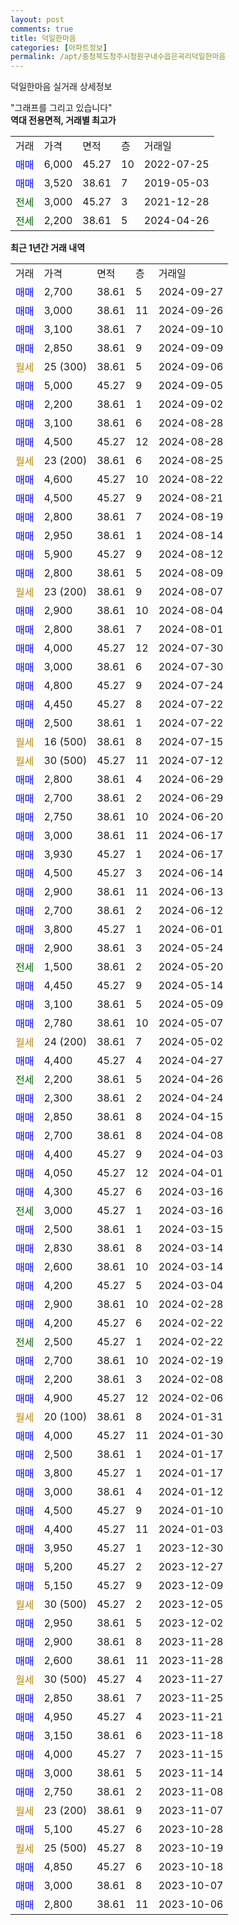 ```yaml
---
layout: post
comments: true
title: 덕일한마음
categories: [아파트정보]
permalink: /apt/충청북도청주시청원구내수읍은곡리덕일한마음
---
```


덕일한마음 실거래 상세정보

<script type="text/javascript">
  google.charts.load('current', {'packages':['line', 'corechart']});
  google.charts.setOnLoadCallback(drawChart);

  function drawChart() {
    var data = new google.visualization.DataTable();
    data.addColumn('date', '거래일');
    data.addColumn('number', "매매");
    data.addColumn('number', "전세");
    data.addColumn('number', "전매");

    data.addRows([[new Date(Date.parse("2024-09-27")), 2700, null, null], [new Date(Date.parse("2024-09-26")), 3000, null, null], [new Date(Date.parse("2024-09-10")), 3100, null, null], [new Date(Date.parse("2024-09-09")), 2850, null, null], [new Date(Date.parse("2024-09-06")), null, null, null], [new Date(Date.parse("2024-09-05")), 5000, null, null], [new Date(Date.parse("2024-09-02")), 2200, null, null], [new Date(Date.parse("2024-08-28")), 3100, null, null], [new Date(Date.parse("2024-08-28")), 4500, null, null], [new Date(Date.parse("2024-08-25")), null, null, null], [new Date(Date.parse("2024-08-22")), 4600, null, null], [new Date(Date.parse("2024-08-21")), 4500, null, null], [new Date(Date.parse("2024-08-19")), 2800, null, null], [new Date(Date.parse("2024-08-14")), 2950, null, null], [new Date(Date.parse("2024-08-12")), 5900, null, null], [new Date(Date.parse("2024-08-09")), 2800, null, null], [new Date(Date.parse("2024-08-07")), null, null, null], [new Date(Date.parse("2024-08-04")), 2900, null, null], [new Date(Date.parse("2024-08-01")), 2800, null, null], [new Date(Date.parse("2024-07-30")), 4000, null, null], [new Date(Date.parse("2024-07-30")), 3000, null, null], [new Date(Date.parse("2024-07-24")), 4800, null, null], [new Date(Date.parse("2024-07-22")), 4450, null, null], [new Date(Date.parse("2024-07-22")), 2500, null, null], [new Date(Date.parse("2024-07-15")), null, null, null], [new Date(Date.parse("2024-07-12")), null, null, null], [new Date(Date.parse("2024-06-29")), 2800, null, null], [new Date(Date.parse("2024-06-29")), 2700, null, null], [new Date(Date.parse("2024-06-20")), 2750, null, null], [new Date(Date.parse("2024-06-17")), 3000, null, null], [new Date(Date.parse("2024-06-17")), 3930, null, null], [new Date(Date.parse("2024-06-14")), 4500, null, null], [new Date(Date.parse("2024-06-13")), 2900, null, null], [new Date(Date.parse("2024-06-12")), 2700, null, null], [new Date(Date.parse("2024-06-01")), 3800, null, null], [new Date(Date.parse("2024-05-24")), 2900, null, null], [new Date(Date.parse("2024-05-20")), null, 1500, null], [new Date(Date.parse("2024-05-14")), 4450, null, null], [new Date(Date.parse("2024-05-09")), 3100, null, null], [new Date(Date.parse("2024-05-07")), 2780, null, null], [new Date(Date.parse("2024-05-02")), null, null, null], [new Date(Date.parse("2024-04-27")), 4400, null, null], [new Date(Date.parse("2024-04-26")), null, 2200, null], [new Date(Date.parse("2024-04-24")), 2300, null, null], [new Date(Date.parse("2024-04-15")), 2850, null, null], [new Date(Date.parse("2024-04-08")), 2700, null, null], [new Date(Date.parse("2024-04-03")), 4400, null, null], [new Date(Date.parse("2024-04-01")), 4050, null, null], [new Date(Date.parse("2024-03-16")), 4300, null, null], [new Date(Date.parse("2024-03-16")), null, 3000, null], [new Date(Date.parse("2024-03-15")), 2500, null, null], [new Date(Date.parse("2024-03-14")), 2830, null, null], [new Date(Date.parse("2024-03-14")), 2600, null, null], [new Date(Date.parse("2024-03-04")), 4200, null, null], [new Date(Date.parse("2024-02-28")), 2900, null, null], [new Date(Date.parse("2024-02-22")), 4200, null, null], [new Date(Date.parse("2024-02-22")), null, 2500, null], [new Date(Date.parse("2024-02-19")), 2700, null, null], [new Date(Date.parse("2024-02-08")), 2200, null, null], [new Date(Date.parse("2024-02-06")), 4900, null, null], [new Date(Date.parse("2024-01-31")), null, null, null], [new Date(Date.parse("2024-01-30")), 4000, null, null], [new Date(Date.parse("2024-01-17")), 2500, null, null], [new Date(Date.parse("2024-01-17")), 3800, null, null], [new Date(Date.parse("2024-01-12")), 3000, null, null], [new Date(Date.parse("2024-01-10")), 4500, null, null], [new Date(Date.parse("2024-01-03")), 4400, null, null], [new Date(Date.parse("2023-12-30")), 3950, null, null], [new Date(Date.parse("2023-12-27")), 5200, null, null], [new Date(Date.parse("2023-12-09")), 5150, null, null], [new Date(Date.parse("2023-12-05")), null, null, null], [new Date(Date.parse("2023-12-02")), 2950, null, null], [new Date(Date.parse("2023-11-28")), 2900, null, null], [new Date(Date.parse("2023-11-28")), 2600, null, null], [new Date(Date.parse("2023-11-27")), null, null, null], [new Date(Date.parse("2023-11-25")), 2850, null, null], [new Date(Date.parse("2023-11-21")), 4950, null, null], [new Date(Date.parse("2023-11-18")), 3150, null, null], [new Date(Date.parse("2023-11-15")), 4000, null, null], [new Date(Date.parse("2023-11-14")), 3000, null, null], [new Date(Date.parse("2023-11-08")), 2750, null, null], [new Date(Date.parse("2023-11-07")), null, null, null], [new Date(Date.parse("2023-10-28")), 5100, null, null], [new Date(Date.parse("2023-10-19")), null, null, null], [new Date(Date.parse("2023-10-18")), 4850, null, null], [new Date(Date.parse("2023-10-07")), 3000, null, null], [new Date(Date.parse("2023-10-06")), 2800, null, null]]);

    var options = {
      hAxis: {
        format: 'yyyy/MM/dd'
      },    
      lineWidth: 0,
      pointsVisible: true,    
      title: '최근 1년간 유형별 실거래가 분포',
      legend: { position: 'bottom' }
    };

    var formatter = new google.visualization.NumberFormat({pattern:'###,###'} );
    formatter.format(data, 1);
    formatter.format(data, 2);
    
    setTimeout(function() {
        var chart = new google.visualization.LineChart(document.getElementById('columnchart_material'));
        chart.draw(data, (options));
        document.getElementById('loading').style.display = 'none';
    }, 200);
  }
</script>


<div id="loading" style="z-index:20; display: block; margin-left: 0px">"그래프를 그리고 있습니다"</div>
<div id="columnchart_material" style="width: 95%; margin-left: 0px; display: block"></div>
<!-- contents start -->
<b>역대 전용면적, 거래별 최고가</b>
<table class="sortable">
    <tr>
      <td>거래</td>
      <td>가격</td>
      <td>면적</td>
      <td>층</td>
      <td>거래일</td>
    </tr>
        <tr>
          <td><a style="color: blue">매매</a></td>
          <td>6,000</td>
          <td>45.27</td>
          <td>10</td>
          <td>2022-07-25</td>
        </tr>            <tr>
          <td><a style="color: blue">매매</a></td>
          <td>3,520</td>
          <td>38.61</td>
          <td>7</td>
          <td>2019-05-03</td>
        </tr>        
        <tr>
              <td><a style="color: darkgreen">전세</a></td>
              <td>3,000</td>
              <td>45.27</td>
              <td>3</td>
              <td>2021-12-28</td>
            </tr>            <tr>
              <td><a style="color: darkgreen">전세</a></td>
              <td>2,200</td>
              <td>38.61</td>
              <td>5</td>
              <td>2024-04-26</td>
            </tr>        
    
</table>

<b>최근 1년간 거래 내역</b>

<table class="sortable">
    <tr>
      <td>거래</td>
      <td>가격</td>
      <td>면적</td>
      <td>층</td>
      <td>거래일</td>
    </tr>
    <tr>
      <td><a style="color: blue">매매</a></td>
      <td>2,700</td>
      <td>38.61</td>
      <td>5</td>
      <td>2024-09-27</td>
    </tr>          <tr>
      <td><a style="color: blue">매매</a></td>
      <td>3,000</td>
      <td>38.61</td>
      <td>11</td>
      <td>2024-09-26</td>
    </tr>          <tr>
      <td><a style="color: blue">매매</a></td>
      <td>3,100</td>
      <td>38.61</td>
      <td>7</td>
      <td>2024-09-10</td>
    </tr>          <tr>
      <td><a style="color: blue">매매</a></td>
      <td>2,850</td>
      <td>38.61</td>
      <td>9</td>
      <td>2024-09-09</td>
    </tr>          <tr>
      <td><a style="color: darkgoldenrod">월세</a></td>
      <td>25 (300)</td>
      <td>38.61</td>
      <td>5</td>
      <td>2024-09-06</td>
    </tr>          <tr>
      <td><a style="color: blue">매매</a></td>
      <td>5,000</td>
      <td>45.27</td>
      <td>9</td>
      <td>2024-09-05</td>
    </tr>          <tr>
      <td><a style="color: blue">매매</a></td>
      <td>2,200</td>
      <td>38.61</td>
      <td>1</td>
      <td>2024-09-02</td>
    </tr>          <tr>
      <td><a style="color: blue">매매</a></td>
      <td>3,100</td>
      <td>38.61</td>
      <td>6</td>
      <td>2024-08-28</td>
    </tr>          <tr>
      <td><a style="color: blue">매매</a></td>
      <td>4,500</td>
      <td>45.27</td>
      <td>12</td>
      <td>2024-08-28</td>
    </tr>          <tr>
      <td><a style="color: darkgoldenrod">월세</a></td>
      <td>23 (200)</td>
      <td>38.61</td>
      <td>6</td>
      <td>2024-08-25</td>
    </tr>          <tr>
      <td><a style="color: blue">매매</a></td>
      <td>4,600</td>
      <td>45.27</td>
      <td>10</td>
      <td>2024-08-22</td>
    </tr>          <tr>
      <td><a style="color: blue">매매</a></td>
      <td>4,500</td>
      <td>45.27</td>
      <td>9</td>
      <td>2024-08-21</td>
    </tr>          <tr>
      <td><a style="color: blue">매매</a></td>
      <td>2,800</td>
      <td>38.61</td>
      <td>7</td>
      <td>2024-08-19</td>
    </tr>          <tr>
      <td><a style="color: blue">매매</a></td>
      <td>2,950</td>
      <td>38.61</td>
      <td>1</td>
      <td>2024-08-14</td>
    </tr>          <tr>
      <td><a style="color: blue">매매</a></td>
      <td>5,900</td>
      <td>45.27</td>
      <td>9</td>
      <td>2024-08-12</td>
    </tr>          <tr>
      <td><a style="color: blue">매매</a></td>
      <td>2,800</td>
      <td>38.61</td>
      <td>5</td>
      <td>2024-08-09</td>
    </tr>          <tr>
      <td><a style="color: darkgoldenrod">월세</a></td>
      <td>23 (200)</td>
      <td>38.61</td>
      <td>9</td>
      <td>2024-08-07</td>
    </tr>          <tr>
      <td><a style="color: blue">매매</a></td>
      <td>2,900</td>
      <td>38.61</td>
      <td>10</td>
      <td>2024-08-04</td>
    </tr>          <tr>
      <td><a style="color: blue">매매</a></td>
      <td>2,800</td>
      <td>38.61</td>
      <td>7</td>
      <td>2024-08-01</td>
    </tr>          <tr>
      <td><a style="color: blue">매매</a></td>
      <td>4,000</td>
      <td>45.27</td>
      <td>12</td>
      <td>2024-07-30</td>
    </tr>          <tr>
      <td><a style="color: blue">매매</a></td>
      <td>3,000</td>
      <td>38.61</td>
      <td>6</td>
      <td>2024-07-30</td>
    </tr>          <tr>
      <td><a style="color: blue">매매</a></td>
      <td>4,800</td>
      <td>45.27</td>
      <td>9</td>
      <td>2024-07-24</td>
    </tr>          <tr>
      <td><a style="color: blue">매매</a></td>
      <td>4,450</td>
      <td>45.27</td>
      <td>8</td>
      <td>2024-07-22</td>
    </tr>          <tr>
      <td><a style="color: blue">매매</a></td>
      <td>2,500</td>
      <td>38.61</td>
      <td>1</td>
      <td>2024-07-22</td>
    </tr>          <tr>
      <td><a style="color: darkgoldenrod">월세</a></td>
      <td>16 (500)</td>
      <td>38.61</td>
      <td>8</td>
      <td>2024-07-15</td>
    </tr>          <tr>
      <td><a style="color: darkgoldenrod">월세</a></td>
      <td>30 (500)</td>
      <td>45.27</td>
      <td>11</td>
      <td>2024-07-12</td>
    </tr>          <tr>
      <td><a style="color: blue">매매</a></td>
      <td>2,800</td>
      <td>38.61</td>
      <td>4</td>
      <td>2024-06-29</td>
    </tr>          <tr>
      <td><a style="color: blue">매매</a></td>
      <td>2,700</td>
      <td>38.61</td>
      <td>2</td>
      <td>2024-06-29</td>
    </tr>          <tr>
      <td><a style="color: blue">매매</a></td>
      <td>2,750</td>
      <td>38.61</td>
      <td>10</td>
      <td>2024-06-20</td>
    </tr>          <tr>
      <td><a style="color: blue">매매</a></td>
      <td>3,000</td>
      <td>38.61</td>
      <td>11</td>
      <td>2024-06-17</td>
    </tr>          <tr>
      <td><a style="color: blue">매매</a></td>
      <td>3,930</td>
      <td>45.27</td>
      <td>1</td>
      <td>2024-06-17</td>
    </tr>          <tr>
      <td><a style="color: blue">매매</a></td>
      <td>4,500</td>
      <td>45.27</td>
      <td>3</td>
      <td>2024-06-14</td>
    </tr>          <tr>
      <td><a style="color: blue">매매</a></td>
      <td>2,900</td>
      <td>38.61</td>
      <td>11</td>
      <td>2024-06-13</td>
    </tr>          <tr>
      <td><a style="color: blue">매매</a></td>
      <td>2,700</td>
      <td>38.61</td>
      <td>2</td>
      <td>2024-06-12</td>
    </tr>          <tr>
      <td><a style="color: blue">매매</a></td>
      <td>3,800</td>
      <td>45.27</td>
      <td>1</td>
      <td>2024-06-01</td>
    </tr>          <tr>
      <td><a style="color: blue">매매</a></td>
      <td>2,900</td>
      <td>38.61</td>
      <td>3</td>
      <td>2024-05-24</td>
    </tr>          <tr>
      <td><a style="color: darkgreen">전세</a></td>
      <td>1,500</td>
      <td>38.61</td>
      <td>2</td>
      <td>2024-05-20</td>
    </tr>          <tr>
      <td><a style="color: blue">매매</a></td>
      <td>4,450</td>
      <td>45.27</td>
      <td>9</td>
      <td>2024-05-14</td>
    </tr>          <tr>
      <td><a style="color: blue">매매</a></td>
      <td>3,100</td>
      <td>38.61</td>
      <td>5</td>
      <td>2024-05-09</td>
    </tr>          <tr>
      <td><a style="color: blue">매매</a></td>
      <td>2,780</td>
      <td>38.61</td>
      <td>10</td>
      <td>2024-05-07</td>
    </tr>          <tr>
      <td><a style="color: darkgoldenrod">월세</a></td>
      <td>24 (200)</td>
      <td>38.61</td>
      <td>7</td>
      <td>2024-05-02</td>
    </tr>          <tr>
      <td><a style="color: blue">매매</a></td>
      <td>4,400</td>
      <td>45.27</td>
      <td>4</td>
      <td>2024-04-27</td>
    </tr>          <tr>
      <td><a style="color: darkgreen">전세</a></td>
      <td>2,200</td>
      <td>38.61</td>
      <td>5</td>
      <td>2024-04-26</td>
    </tr>          <tr>
      <td><a style="color: blue">매매</a></td>
      <td>2,300</td>
      <td>38.61</td>
      <td>2</td>
      <td>2024-04-24</td>
    </tr>          <tr>
      <td><a style="color: blue">매매</a></td>
      <td>2,850</td>
      <td>38.61</td>
      <td>8</td>
      <td>2024-04-15</td>
    </tr>          <tr>
      <td><a style="color: blue">매매</a></td>
      <td>2,700</td>
      <td>38.61</td>
      <td>8</td>
      <td>2024-04-08</td>
    </tr>          <tr>
      <td><a style="color: blue">매매</a></td>
      <td>4,400</td>
      <td>45.27</td>
      <td>9</td>
      <td>2024-04-03</td>
    </tr>          <tr>
      <td><a style="color: blue">매매</a></td>
      <td>4,050</td>
      <td>45.27</td>
      <td>12</td>
      <td>2024-04-01</td>
    </tr>          <tr>
      <td><a style="color: blue">매매</a></td>
      <td>4,300</td>
      <td>45.27</td>
      <td>6</td>
      <td>2024-03-16</td>
    </tr>          <tr>
      <td><a style="color: darkgreen">전세</a></td>
      <td>3,000</td>
      <td>45.27</td>
      <td>1</td>
      <td>2024-03-16</td>
    </tr>          <tr>
      <td><a style="color: blue">매매</a></td>
      <td>2,500</td>
      <td>38.61</td>
      <td>1</td>
      <td>2024-03-15</td>
    </tr>          <tr>
      <td><a style="color: blue">매매</a></td>
      <td>2,830</td>
      <td>38.61</td>
      <td>8</td>
      <td>2024-03-14</td>
    </tr>          <tr>
      <td><a style="color: blue">매매</a></td>
      <td>2,600</td>
      <td>38.61</td>
      <td>10</td>
      <td>2024-03-14</td>
    </tr>          <tr>
      <td><a style="color: blue">매매</a></td>
      <td>4,200</td>
      <td>45.27</td>
      <td>5</td>
      <td>2024-03-04</td>
    </tr>          <tr>
      <td><a style="color: blue">매매</a></td>
      <td>2,900</td>
      <td>38.61</td>
      <td>10</td>
      <td>2024-02-28</td>
    </tr>          <tr>
      <td><a style="color: blue">매매</a></td>
      <td>4,200</td>
      <td>45.27</td>
      <td>6</td>
      <td>2024-02-22</td>
    </tr>          <tr>
      <td><a style="color: darkgreen">전세</a></td>
      <td>2,500</td>
      <td>45.27</td>
      <td>1</td>
      <td>2024-02-22</td>
    </tr>          <tr>
      <td><a style="color: blue">매매</a></td>
      <td>2,700</td>
      <td>38.61</td>
      <td>10</td>
      <td>2024-02-19</td>
    </tr>          <tr>
      <td><a style="color: blue">매매</a></td>
      <td>2,200</td>
      <td>38.61</td>
      <td>3</td>
      <td>2024-02-08</td>
    </tr>          <tr>
      <td><a style="color: blue">매매</a></td>
      <td>4,900</td>
      <td>45.27</td>
      <td>12</td>
      <td>2024-02-06</td>
    </tr>          <tr>
      <td><a style="color: darkgoldenrod">월세</a></td>
      <td>20 (100)</td>
      <td>38.61</td>
      <td>8</td>
      <td>2024-01-31</td>
    </tr>          <tr>
      <td><a style="color: blue">매매</a></td>
      <td>4,000</td>
      <td>45.27</td>
      <td>11</td>
      <td>2024-01-30</td>
    </tr>          <tr>
      <td><a style="color: blue">매매</a></td>
      <td>2,500</td>
      <td>38.61</td>
      <td>1</td>
      <td>2024-01-17</td>
    </tr>          <tr>
      <td><a style="color: blue">매매</a></td>
      <td>3,800</td>
      <td>45.27</td>
      <td>1</td>
      <td>2024-01-17</td>
    </tr>          <tr>
      <td><a style="color: blue">매매</a></td>
      <td>3,000</td>
      <td>38.61</td>
      <td>4</td>
      <td>2024-01-12</td>
    </tr>          <tr>
      <td><a style="color: blue">매매</a></td>
      <td>4,500</td>
      <td>45.27</td>
      <td>9</td>
      <td>2024-01-10</td>
    </tr>          <tr>
      <td><a style="color: blue">매매</a></td>
      <td>4,400</td>
      <td>45.27</td>
      <td>11</td>
      <td>2024-01-03</td>
    </tr>          <tr>
      <td><a style="color: blue">매매</a></td>
      <td>3,950</td>
      <td>45.27</td>
      <td>1</td>
      <td>2023-12-30</td>
    </tr>          <tr>
      <td><a style="color: blue">매매</a></td>
      <td>5,200</td>
      <td>45.27</td>
      <td>2</td>
      <td>2023-12-27</td>
    </tr>          <tr>
      <td><a style="color: blue">매매</a></td>
      <td>5,150</td>
      <td>45.27</td>
      <td>9</td>
      <td>2023-12-09</td>
    </tr>          <tr>
      <td><a style="color: darkgoldenrod">월세</a></td>
      <td>30 (500)</td>
      <td>45.27</td>
      <td>2</td>
      <td>2023-12-05</td>
    </tr>          <tr>
      <td><a style="color: blue">매매</a></td>
      <td>2,950</td>
      <td>38.61</td>
      <td>5</td>
      <td>2023-12-02</td>
    </tr>          <tr>
      <td><a style="color: blue">매매</a></td>
      <td>2,900</td>
      <td>38.61</td>
      <td>8</td>
      <td>2023-11-28</td>
    </tr>          <tr>
      <td><a style="color: blue">매매</a></td>
      <td>2,600</td>
      <td>38.61</td>
      <td>11</td>
      <td>2023-11-28</td>
    </tr>          <tr>
      <td><a style="color: darkgoldenrod">월세</a></td>
      <td>30 (500)</td>
      <td>45.27</td>
      <td>4</td>
      <td>2023-11-27</td>
    </tr>          <tr>
      <td><a style="color: blue">매매</a></td>
      <td>2,850</td>
      <td>38.61</td>
      <td>7</td>
      <td>2023-11-25</td>
    </tr>          <tr>
      <td><a style="color: blue">매매</a></td>
      <td>4,950</td>
      <td>45.27</td>
      <td>4</td>
      <td>2023-11-21</td>
    </tr>          <tr>
      <td><a style="color: blue">매매</a></td>
      <td>3,150</td>
      <td>38.61</td>
      <td>6</td>
      <td>2023-11-18</td>
    </tr>          <tr>
      <td><a style="color: blue">매매</a></td>
      <td>4,000</td>
      <td>45.27</td>
      <td>7</td>
      <td>2023-11-15</td>
    </tr>          <tr>
      <td><a style="color: blue">매매</a></td>
      <td>3,000</td>
      <td>38.61</td>
      <td>5</td>
      <td>2023-11-14</td>
    </tr>          <tr>
      <td><a style="color: blue">매매</a></td>
      <td>2,750</td>
      <td>38.61</td>
      <td>2</td>
      <td>2023-11-08</td>
    </tr>          <tr>
      <td><a style="color: darkgoldenrod">월세</a></td>
      <td>23 (200)</td>
      <td>38.61</td>
      <td>9</td>
      <td>2023-11-07</td>
    </tr>          <tr>
      <td><a style="color: blue">매매</a></td>
      <td>5,100</td>
      <td>45.27</td>
      <td>6</td>
      <td>2023-10-28</td>
    </tr>          <tr>
      <td><a style="color: darkgoldenrod">월세</a></td>
      <td>25 (500)</td>
      <td>45.27</td>
      <td>8</td>
      <td>2023-10-19</td>
    </tr>          <tr>
      <td><a style="color: blue">매매</a></td>
      <td>4,850</td>
      <td>45.27</td>
      <td>6</td>
      <td>2023-10-18</td>
    </tr>          <tr>
      <td><a style="color: blue">매매</a></td>
      <td>3,000</td>
      <td>38.61</td>
      <td>8</td>
      <td>2023-10-07</td>
    </tr>          <tr>
      <td><a style="color: blue">매매</a></td>
      <td>2,800</td>
      <td>38.61</td>
      <td>11</td>
      <td>2023-10-06</td>
    </tr>      </table>
<!-- contents end -->    

